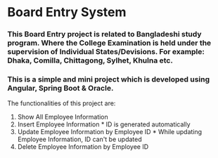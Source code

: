 # Board Entry System
### This Board Entry project is related to Bangladeshi study program. Where the College Examination is held under the supervision of Individual States/Devisions. For example: Dhaka, Comilla, Chittagong, Sylhet, Khulna etc. 
### This is a simple and mini project which is developed using Angular, Spring Boot & Oracle.
The functionalities of this project are:
1. Show All Employee Information
1. Insert Employee Information
		    * ID is generated automatically
1. Update Employee Information by Employee ID
		    * While updating Employee Information, ID can't be updated
1. Delete Employee Information by Employee ID
